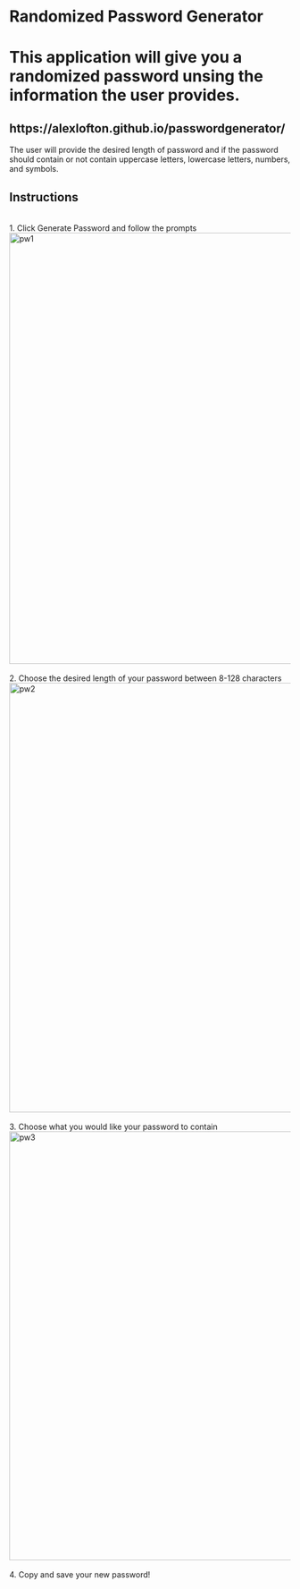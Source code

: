 # Randomized Password Generator
<h1>This application will give you a randomized password unsing the information the user provides.</h1>
<h2>https://alexlofton.github.io/passwordgenerator/</h2>
The user will provide the desired length of password and if the password should contain or not contain uppercase letters, lowercase letters, numbers, and symbols.
<h2>Instructions</h2><br>
1. Click Generate Password and follow the prompts<br>
<img width="771" alt="pw1" src="https://github.com/alexlofton/passwordgenerator/assets/147463152/9967b15c-8cf3-4439-81db-b4e8cc4382cf"><br>
<br>
2. Choose the desired length of your password between 8-128 characters<br>
<img width="768" alt="pw2" src="https://github.com/alexlofton/passwordgenerator/assets/147463152/c390a376-3c23-4420-bb51-9ec8ca782a76"><br>
<br>
3. Choose what you would like your password to contain<br>
<img width="767" alt="pw3" src="https://github.com/alexlofton/passwordgenerator/assets/147463152/011f3157-e77d-4acc-9bec-97b2d898442a"><br>
<br>
4. Copy and save your new password!<br>

